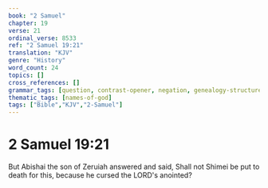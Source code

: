 ```yaml
---
book: "2 Samuel"
chapter: 19
verse: 21
ordinal_verse: 8533
ref: "2 Samuel 19:21"
translation: "KJV"
genre: "History"
word_count: 24
topics: []
cross_references: []
grammar_tags: [question, contrast-opener, negation, genealogy-structure]
thematic_tags: [names-of-god]
tags: ["Bible","KJV","2-Samuel"]
---
```


# 2 Samuel 19:21

But Abishai the son of Zeruiah answered and said, Shall not Shimei be put to death for this, because he cursed the LORD's anointed?
